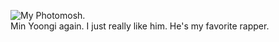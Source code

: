 ![My Photomosh.](https://media.giphy.com/media/t6KmXOM6dXywnxfEti/giphy.gif)    
Min Yoongi again. I just really like him. He's my favorite rapper.
